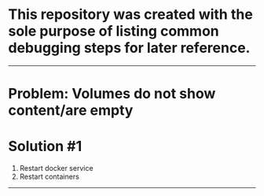 # This repository was created with the sole purpose of listing common debugging steps for later reference.

---

# Problem: Volumes do not show content/are empty

# Solution #1

1. Restart docker service
2. Restart containers

---
